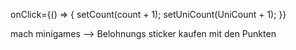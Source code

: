 onClick={() => {
  setCount(count + 1);
  setUniCount(UniCount + 1);
}}




mach minigames
--> Belohnungs sticker kaufen mit den Punkten

